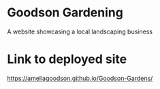 # Goodson Gardening

A website showcasing a local landscaping business

# Link to deployed site
https://ameliagoodson.github.io/Goodson-Gardens/

